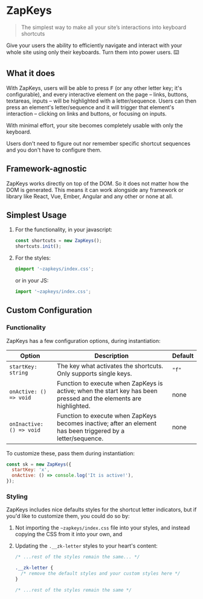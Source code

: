 # ZapKeys

> The simplest way to make all your site’s interactions into keyboard shortcuts

Give your users the ability to efficiently navigate and interact with your whole site using only their keyboards. Turn them into power users. ⌨️

## What it does

With ZapKeys, users will be able to press <kbd>F</kbd> (or any other letter key; it's configurable), and every interactive element on the page – links, buttons, textareas, inputs – will be highlighted with a letter/sequence. Users can then press an element's letter/sequence and it will trigger that element's interaction – clicking on links and buttons, or focusing on inputs.

With minimal effort, your site becomes completely usable with only the keyboard.

Users don't need to figure out nor remember specific shortcut sequences and you don't have to configure them.

## Framework-agnostic

ZapKeys works directly on top of the DOM. So it does not matter how the DOM is generated. This means it can work alongside any framework or library like React, Vue, Ember, Angular and any other or none at all.

## Simplest Usage

1. For the functionality, in your javascript:

   ```js
   const shortcuts = new ZapKeys();
   shortcuts.init();
   ```

2. For the styles:

   ```css
   @import '~zapkeys/index.css';
   ```

   or in your JS:

   ```js
   import '~zapkeys/index.css';
   ```

## Custom Configuration

### Functionality

ZapKeys has a few configuration options, during instantiation:

| Option                   | Description                                                                                                       | Default |
| ------------------------ | ----------------------------------------------------------------------------------------------------------------- | ------- |
| `startKey: string`       | The key what activates the shortcuts. Only supports single keys.                                                  | `"f"`   |
| `onActive: () => void`   | Function to execute when ZapKeys is active; when the start key has been pressed and the elements are highlighted. | none    |
| `onInactive: () => void` | Function to execute when ZapKeys becomes inactive; after an element has been triggered by a letter/sequence.      | none    |

To customize these, pass them during instantiation:

```js
const sk = new ZapKeys({
  startKey: 'x',
  onActive: () => console.log('It is active!'),
});
```

### Styling

ZapKeys includes nice defaults styles for the shortcut letter indicators, but if you'd like to customize them, you could do so by:

1. Not importing the `~zapkeys/index.css` file into your styles, and instead copying the CSS from it into your own, and
2. Updating the `.__zk-letter` styles to your heart's content:

   ```css
   /* ...rest of the styles remain the same... */

   .__zk-letter {
     /* remove the default styles and your custom styles here */
   }

   /* ...rest of the styles remain the same */
   ```
